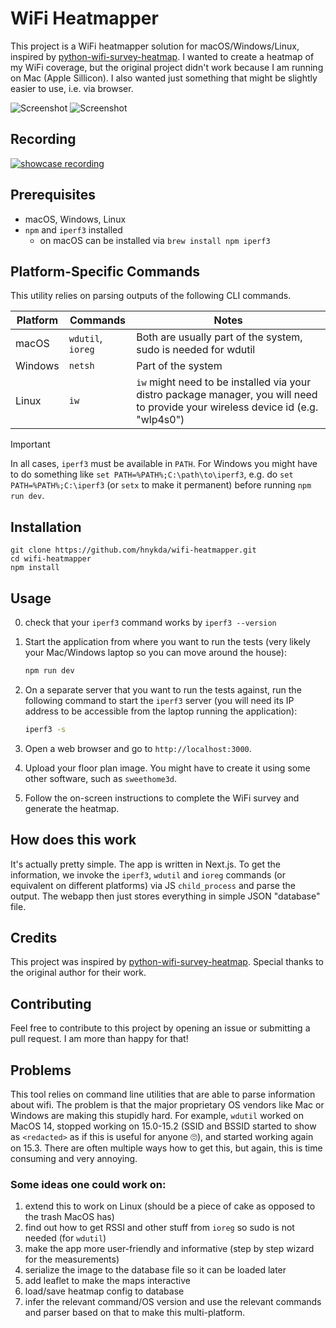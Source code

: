 # WiFi Heatmapper

This project is a WiFi heatmapper solution for macOS/Windows/Linux, inspired by [python-wifi-survey-heatmap](https://github.com/jantman/python-wifi-survey-heatmap). I wanted to create a heatmap of my WiFi coverage, but the original project didn't work because I am running on Mac (Apple Sillicon). I also wanted just something that might be slightly easier to use, i.e. via browser.

![Screenshot](various/top1.jpg)
![Screenshot](various/top2.jpg)

## Recording

[![showcase recording](https://img.youtube.com/vi/pXlm-eWaJCs/0.jpg)](https://www.youtube.com/watch?v=pXlm-eWaJCs)

## Prerequisites

- macOS, Windows, Linux
- `npm` and `iperf3` installed
  - on macOS can be installed via `brew install npm iperf3`

## Platform-Specific Commands

This utility relies on parsing outputs of the following CLI commands.

| Platform | Commands          | Notes                                                                                                                             |
| -------- | ----------------- | --------------------------------------------------------------------------------------------------------------------------------- |
| macOS    | `wdutil`, `ioreg` | Both are usually part of the system, sudo is needed for wdutil                                                                    |
| Windows  | `netsh`           | Part of the system                                                                                                                |
| Linux    | `iw`              | `iw` might need to be installed via your distro package manager, you will need to provide your wireless device id (e.g. "wlp4s0") |

> [!IMPORTANT]  
> In all cases, `iperf3` must be available in `PATH`. For Windows you might have to do something like `set PATH=%PATH%;C:\path\to\iperf3`, e.g. do `set PATH=%PATH%;C:\iperf3` (or `setx` to make it permanent) before running `npm run dev`.

## Installation

    git clone https://github.com/hnykda/wifi-heatmapper.git
    cd wifi-heatmapper
    npm install

## Usage

0. check that your `iperf3` command works by `iperf3 --version`
1. Start the application from where you want to run the tests (very likely your Mac/Windows laptop so you can move around the house):

   ```bash
   npm run dev
   ```

2. On a separate server that you want to run the tests against, run the following command to start the `iperf3` server (you will need its IP address to be accessible from the laptop running the application):

   ```bash
   iperf3 -s
   ```

3. Open a web browser and go to `http://localhost:3000`.

4. Upload your floor plan image. You might have to create it using some other software, such as `sweethome3d`.

5. Follow the on-screen instructions to complete the WiFi survey and generate the heatmap.

## How does this work

It's actually pretty simple. The app is written in Next.js. To get the information, we invoke the `iperf3`, `wdutil` and `ioreg` commands (or equivalent on different platforms) via JS `child_process` and parse the output. The webapp then just stores everything in simple JSON "database" file.

## Credits

This project was inspired by [python-wifi-survey-heatmap](https://github.com/jantman/python-wifi-survey-heatmap). Special thanks to the original author for their work.

## Contributing

Feel free to contribute to this project by opening an issue or submitting a pull request. I am more than happy for that!

## Problems

This tool relies on command line utilities that are able to parse information about wifi. The problem is that the major proprietary OS vendors like Mac or Windows are making this stupidly hard. For example, `wdutil` worked on MacOS 14, stopped working on 15.0-15.2 (SSID and BSSID started to show as `<redacted>` as if this is useful for anyone 🙄), and started working again on 15.3. There are often multiple ways how to get this, but again, this is time consuming and very annoying.

### Some ideas one could work on:

1. extend this to work on Linux (should be a piece of cake as opposed to the trash MacOS has)
2. find out how to get RSSI and other stuff from `ioreg` so sudo is not needed (for `wdutil`)
3. make the app more user-friendly and informative (step by step wizard for the measurements)
4. serialize the image to the database file so it can be loaded later
5. add leaflet to make the maps interactive
6. load/save heatmap config to database
7. infer the relevant command/OS version and use the relevant commands and parser based on that to make this multi-platform.
